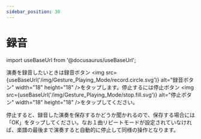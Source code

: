 ```yaml
---
sidebar_position: 30
---
```


# 録音 

import useBaseUrl from '@docusaurus/useBaseUrl';

演奏を録音したいときは録音ボタン  <img src={useBaseUrl('/img/Gesture_Playing_Mode/record.circle.svg')} alt="録音ボタン" width="18" height="18"  />をタップします。停止するには停止ボタン   <img src={useBaseUrl('/img/Gesture_Playing_Mode/stop.fill.svg')} alt="停止ボタン" width="18" height="18"  />をタップしてください。

停止すると、録音した演奏を保存するかどうか聞かれるので、保存する場合には「OK」をタップしてください。なお１曲リピートモードが設定されていなければ、楽譜の最後まで演奏すると自動的に停止して同様の操作となります。



